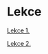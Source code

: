 # Lekce

<!-- [preseed.cfg](python/lesson1.md ':include') -->
[Lekce 1.](python/lesson1.md ':include')
  
[Lekce 2.](python/lesson2.md ':include')